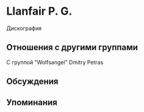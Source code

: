 # Llanfair P. G.

Дискография

## Отношения с другими группами

C группой "Wolfsangel" Dmitry Petras

## Обсуждения


## Упоминания

